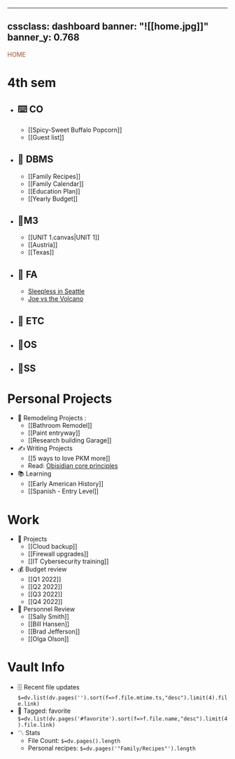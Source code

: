 
---
cssclass: dashboard
banner: "![[home.jpg]]"
banner_y: 0.768
---
<div class="title" style="color:Sienna">HOME</div>

# 4th sem
- ## ⌨️ CO 
	- [[Spicy-Sweet Buffalo Popcorn]]
	- [[Guest list]]
- ## 💽 DBMS 
	- [[Family Recipes]]
	- [[Family Calendar]]
	- [[Education Plan]]
	- [[Yearly Budget]]

- ## 📐M3 
	- [[UNIT 1.canvas|UNIT 1]]
	- [[Austria]]
	- [[Texas]]  

- ## 💸 FA
	- [Sleepless in Seattle](https://www.imdb.com/title/tt0108160/)
	- [Joe vs the Volcano](https://www.imdb.com/title/tt0099892/)
- ## 📢 ETC
- ## 🐧OS
- ## 🚥SS

 # Personal Projects
- 🏡 Remodeling Projects :
	- [[Bathroom Remodel]]
	- [[Paint entryway]]
	- [[Research building Garage]] 
 - ✍️ Writing Projects
	- [[5 ways to love PKM more]]
	- Read: [Obisidian core principles](https://tfthacker.medium.com/obsidian-understanding-its-core-design-principles-7f3fafbd6e36)
- 📚 Learning
	- [[Early American History]]
	- [[Spanish - Entry Level]]

# Work
- 💼 Projects
	- [[Cloud backup]]
	- [[Firewall upgrades]]
	- [[IT Cybersecurity training]]
- 💰 Budget review
	- [[Q1 2022]]
	- [[Q2 2022]]
	- [[Q3 2022]]
	- [[Q4 2022]]
- 👥 Personnel Review
	- [[Sally Smith]]
	- [[Bill Hansen]]
	- [[Brad Jefferson]]
	- [[Olga Olson]]

# Vault Info
- 🗄️ Recent file updates
 `$=dv.list(dv.pages('').sort(f=>f.file.mtime.ts,"desc").limit(4).file.link)`
- 🔖 Tagged:  favorite 
 `$=dv.list(dv.pages('#favorite').sort(f=>f.file.name,"desc").limit(4).file.link)`
- 〽️ Stats
	-  File Count: `$=dv.pages().length`
	-  Personal recipes: `$=dv.pages('"Family/Recipes"').length`